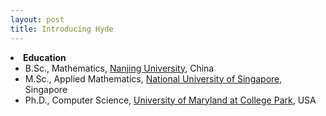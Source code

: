 ```yaml
---
layout: post
title: Introducing Hyde
---
```

<li><strong>Education</strong>
<ul>
<li><span style="font-size: 100%;">B.Sc., Mathematics, <a href="http://math.nju.edu.cn">Nanjing University</a>, China</span></li>
<li><span style="font-size: 100%;">M.Sc.,  Applied Mathematics, <a href="http://ww1.math.nus.edu.sg/">National University of Singapore</a>, Singapore</span></li>
<li><span style="font-size: 100%;">Ph.D., Computer Science, <a href="https://www.cs.umd.edu/">University of Maryland at College Park</a>, USA</span></li>
</ul>
</li>

